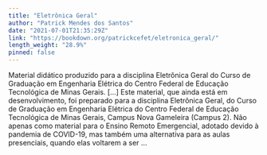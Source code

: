 ```yaml
---
title: "Eletrônica Geral"
author: "Patrick Mendes dos Santos"
date: "2021-07-01T21:35:29Z"
link: "https://bookdown.org/patrickcefet/eletronica_geral/"
length_weight: "28.9%"
pinned: false
---
```


Material didático produzido para a disciplina Eletrônica Geral do Curso de Graduação em Engenharia Elétrica do Centro Federal de Educação Tecnológica de Minas Gerais. [...] Este material, que ainda está em desenvolvimento, foi preparado para a disciplina Eletrônica Geral, do Curso de Graduação em Engenharia Elétrica do Centro Federal de Educação Tecnológica de Minas Gerais, Campus Nova Gameleira (Campus 2). Não apenas como material para o Ensino Remoto Emergencial, adotado devido à pandemia de COVID-19, mas também uma alternativa para as aulas presenciais, quando elas voltarem a ser ...
